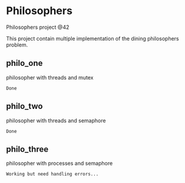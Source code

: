 # Philosophers
Philosophers project @42

This project contain multiple implementation of the dining philosophers problem.

## philo_one
philosopher with threads and mutex
```
Done
```

## philo_two
philosopher with threads and semaphore
```
Done
```

## philo_three
philosopher with processes and semaphore
```
Working but need handling errors...
```
